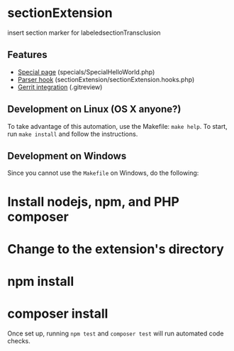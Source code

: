 # sectionExtension

insert section marker for labeledsectionTransclusion

## Features

 * [Special page](https://www.mediawiki.org/wiki/Manual:Special_pages) (specials/SpecialHelloWorld.php)
 * [Parser hook](https://www.mediawiki.org/wiki/Manual:Parser_functions) (sectionExtension/sectionExtension.hooks.php)
 * [Gerrit integration](https://www.mediawiki.org/wiki/Gerrit) (.gitreview)

## Development on Linux (OS X anyone?)
To take advantage of this automation, use the Makefile: `make help`. To start,
run `make install` and follow the instructions.

## Development on Windows
Since you cannot use the `Makefile` on Windows, do the following:

  # Install nodejs, npm, and PHP composer
  # Change to the extension's directory
  # npm install
  # composer install

Once set up, running `npm test` and `composer test` will run automated code checks.

